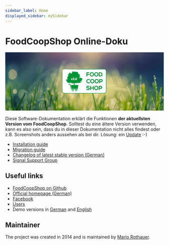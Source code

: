 ```yaml
---
sidebar_label: Home
displayed_sidebar: mySidebar
---
```


# FoodCoopShop Online-Doku

![](https://raw.githubusercontent.com/foodcoopshop/foodcoopshop/main/webroot/files/images/sliders/demo-slider.jpg)

Diese Software-Dokumentation erklärt die Funktionen **der aktuellsten Version vom FoodCoopShop**. Solltest du eine ältere Version verwenden, kann es also sein, dass du in dieser Dokumentation nicht alles findest oder z.B. Screenshots anders aussehen als bei dir. Lösung: ein [Update](/dev/migration-guide) :-)

* [Installation guide](/dev/installation-guide)
* [Migration guide](/dev/migration-guide)
* [Changelog of latest stable version (German)](https://github.com/foodcoopshop/foodcoopshop/blob/main/CHANGELOG.md)
* [Signal Support Group](https://signal.group/#CjQKIBEXUVQCyyQu3-7kOgvPIuFDcAN_12WPTAWs4L8kkyGZEhBefC_uCkp2pqHpl8XljqlN)

## Useful links

* [FoodCoopShop on Github](https://github.com/foodcoopshop/foodcoopshop)
* [Official homepage (German)](https://www.foodcoopshop.com/)
* [Facebook](https://facebook.com/FoodCoopShop)
* [Users](/users)
* Demo versions in [German](https://demo-de.foodcoopshop.com) and [English](https://demo-en.foodcoopshop.com)

## Maintainer

The project was created in 2014 and is maintained by [Mario Rothauer](https://github.com/mrothauer).
